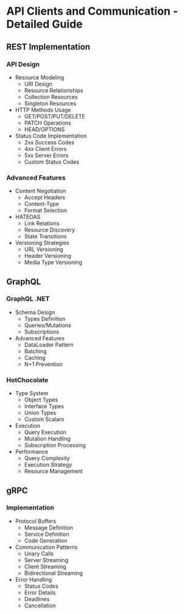 # API Clients and Communication - Detailed Guide

## REST Implementation
### API Design
- Resource Modeling
  - URI Design
  - Resource Relationships
  - Collection Resources
  - Singleton Resources
- HTTP Methods Usage
  - GET/POST/PUT/DELETE
  - PATCH Operations
  - HEAD/OPTIONS
- Status Code Implementation
  - 2xx Success Codes
  - 4xx Client Errors
  - 5xx Server Errors
  - Custom Status Codes

### Advanced Features
- Content Negotiation
  - Accept Headers
  - Content-Type
  - Format Selection
- HATEOAS
  - Link Relations
  - Resource Discovery
  - State Transitions
- Versioning Strategies
  - URL Versioning
  - Header Versioning
  - Media Type Versioning

## GraphQL
### GraphQL .NET
- Schema Design
  - Types Definition
  - Queries/Mutations
  - Subscriptions
- Advanced Features
  - DataLoader Pattern
  - Batching
  - Caching
  - N+1 Prevention

### HotChocolate
- Type System
  - Object Types
  - Interface Types
  - Union Types
  - Custom Scalars
- Execution
  - Query Execution
  - Mutation Handling
  - Subscription Processing
- Performance
  - Query Complexity
  - Execution Strategy
  - Resource Management

## gRPC
### Implementation
- Protocol Buffers
  - Message Definition
  - Service Definition
  - Code Generation
- Communication Patterns
  - Unary Calls
  - Server Streaming
  - Client Streaming
  - Bidirectional Streaming
- Error Handling
  - Status Codes
  - Error Details
  - Deadlines
  - Cancellation

